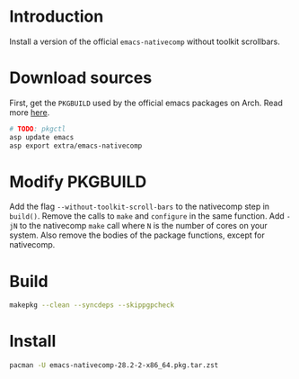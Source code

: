 # Introduction
Install a version of the official `emacs-nativecomp` without toolkit scrollbars.

# Download sources
First, get the `PKGBUILD` used by the official emacs packages on Arch.
Read more [here](https://wiki.archlinux.org/title/Arch_Build_System).

```sh
# TODO: pkgctl
asp update emacs
asp export extra/emacs-nativecomp
```

# Modify PKGBUILD
Add the flag `--without-toolkit-scroll-bars` to the nativecomp step in `build()`. Remove
the calls to `make` and `configure` in the same function. Add `-jN` to the
nativecomp `make` call where `N` is the number of cores on your system.
Also remove the bodies of the package functions, except for nativecomp.

# Build
```sh
makepkg --clean --syncdeps --skippgpcheck
```

# Install
```sh
pacman -U emacs-nativecomp-28.2-2-x86_64.pkg.tar.zst
```

